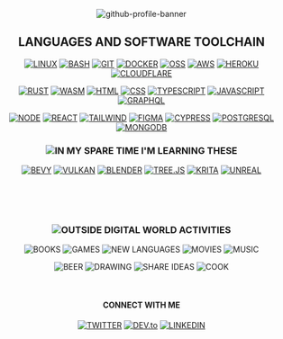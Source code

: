 <div align="center">

![github-profile-banner](https://user-images.githubusercontent.com/66398400/178087487-628293f8-e226-4b49-a188-ad100ae53204.svg)

</div>

<div align="center">

## LANGUAGES AND SOFTWARE TOOLCHAIN

</div>

<div align="center">
  
  [![LINUX](https://img.shields.io/badge/LINUX-black?style=for-the-badge&logo=LINUX&logoColor=%23FCC624)](https://www.linux.org/)
  [![BASH](https://img.shields.io/badge/BASH-black?style=for-the-badge&logo=GNU+BASH&logoColor=%234EAA25)](https://www.gnu.org/software/bash/)
  [![GIT](https://img.shields.io/badge/GIT-black?style=for-the-badge&logo=GIT&logoColor=%23F05032)](https://git-scm.com/)
  [![DOCKER](https://img.shields.io/badge/DOCKER-black?style=for-the-badge&logo=DOCKER&logoColor=%232496ED)](https://www.docker.com/)
  [![OSS](https://img.shields.io/badge/OSS-black?style=for-the-badge&logo=Open+Source+Initiative)](https://opensource.org/)
  [![AWS](https://img.shields.io/badge/AWS-black?style=for-the-badge&logo=AMAZON+AWS&logoColor=%23FF9900)](https://aws.amazon.com/)
  [![HEROKU](https://img.shields.io/badge/HEROKU-black?style=for-the-badge&logo=HEROKU&logoColor=%239933CC)](https://www.heroku.com/)
  [![CLOUDFLARE](https://img.shields.io/badge/CLOUDFLARE-black?style=for-the-badge&logo=CLOUDFLARE&logoColor=%23F38020)](https://www.cloudflare.com/)

  [![RUST](https://img.shields.io/badge/RUST-black?style=for-the-badge&logo=Rust&logoColor=orangered)](https://rustlang.org/)
  [![WASM](https://img.shields.io/badge/WASM-black?style=for-the-badge&logo=WEBASSEMBLY&logoColor=%23654FF0)](https://developer.mozilla.org/en-US/docs/WebAssembly)
  [![HTML](https://img.shields.io/badge/HTML-black?style=for-the-badge&logo=HTML5&logoColor=%23E34F26)](https://developer.mozilla.org/en-US/docs/Web/HTML)
  [![CSS](https://img.shields.io/badge/CSS-black?style=for-the-badge&logo=CSS3&logoColor=%231572B6)](https://developer.mozilla.org/en-US/docs/Web/CSS)
  [![TYPESCRIPT](https://img.shields.io/badge/TYPESCRIPT-black?style=for-the-badge&logo=TypeScript&logoColor=%233178C6)](https://www.typescriptlang.org/)
  [![JAVASCRIPT](https://img.shields.io/badge/JAVASCRIPT-black?style=for-the-badge&logo=JAVASCRIPT&logoColor=%23F7DF1E)](https://developer.mozilla.org/en-US/docs/Learn/JavaScript/)
  [![GRAPHQL](https://img.shields.io/badge/GRAPHQL-black?style=for-the-badge&logo=GRAPHQL&logoColor=%23E10098)](https://rustlang.org/)

  [![NODE](https://img.shields.io/badge/NODE-black?style=for-the-badge&logo=NODE.JS&logoColor=%23339933)](https://nodejs.org/en/)
  [![REACT](https://img.shields.io/badge/REACT-black?style=for-the-badge&logo=REACT&logoColor=%2361DAFB)](https://reactjs.org/)
  [![TAILWIND](https://img.shields.io/badge/TAILWIND-black?style=for-the-badge&logo=TAILWIND+CSS&logoColor=%2306B6D4)](https://tailwindcss.com/)
  [![FIGMA](https://img.shields.io/badge/FIGMA-black?style=for-the-badge&logo=FIGMA&logoColor=%23F24E1E)](https://www.figma.com/)
  [![CYPRESS](https://img.shields.io/badge/CYPRESS-black?style=for-the-badge&logo=CYPRESS&logoColor=WHITE)](https://www.cypress.io/)
  [![POSTGRESQL](https://img.shields.io/badge/POSTGRESQL-black?style=for-the-badge&logo=POSTGRESQL&logoColor=%234169E1)](https://www.postgresql.org/)
  [![MONGODB](https://img.shields.io/badge/MONGODB-black?style=for-the-badge&logo=MONGODB&logoColor=%2347A248)](https://cloud.mongodb.com/)

  ### ![IN MY SPARE TIME I'M LEARNING THESE](https://img.shields.io/badge/IN_MY_SPARE_TIME_I'M_LEARNING_THESE-gray?style=for-the-badge)
  
  
  [![BEVY](https://img.shields.io/badge/BEVY-black?style=for-the-badge&logo=FAMPAY&logoColor=gray)](https://bevyengine.org/)
  [![VULKAN](https://img.shields.io/badge/VULKAN-black?style=for-the-badge&logo=VULKAN&logoColor=%23AC162C)](https://www.vulkan.org/)
  [![BLENDER](https://img.shields.io/badge/BLENDER-black?style=for-the-badge&logo=BLENDER&logoColor=%23F5792A)](https://www.blender.org/)
  [![TREE.JS](https://img.shields.io/badge/TREE.JS-black?style=for-the-badge&logo=THREE.JS&logoColor=WHITE)](https://threejs.org/)
  [![KRITA](https://img.shields.io/badge/KRITA-black?style=for-the-badge&logo=KRITA&logoColor=%233BABFF)](https://krita.org/en/)
  [![UNREAL](https://img.shields.io/badge/UNREAL-black?style=for-the-badge&logo=UNREAL+ENGINE&logoColor=WHITE)](https://www.unrealengine.com/)
    
</div>

<br>
<br>
<br>

<div align="center">

  ### ![OUTSIDE DIGITAL WORLD ACTIVITIES](https://img.shields.io/badge/OUTSIDE_DIGITAL_WORLD_ACTIVITIES-forestgreen?style=for-the-badge)

  ![BOOKS](https://img.shields.io/badge/BOOKS-black?style=for-the-badge&logo=bookstack&logoColor=gray)
  ![GAMES](https://img.shields.io/badge/GAMES-black?style=for-the-badge&logo=Nintendo+Switch&logoColor=%23FF0000)
  ![NEW LANGUAGES](https://img.shields.io/badge/NEW_LANGUAGES-black?style=for-the-badge&logo=MICROSOFT+TRANSLATOR&logoColor=white)
  ![MOVIES](https://img.shields.io/badge/MOVIES-black?style=for-the-badge&logo=IMDB&logoColor=%23F5C518)
  ![MUSIC](https://img.shields.io/badge/MUSIC-black?style=for-the-badge&logo=SPOTIFY&logoColor=%231DB954)

  ![BEER](https://img.shields.io/badge/BEER-black?style=for-the-badge&logo=HOMEBREW&logoColor=YELLOW)
  ![DRAWING](https://img.shields.io/badge/DRAWING-black?style=for-the-badge&logo=LIVEJOURNAL&logoColor=%2300B0EA)
  ![SHARE IDEAS](https://img.shields.io/badge/SHARE_IDEAS-black?style=for-the-badge&logo=JABBER&logoColor=yellow)
  ![COOK](https://img.shields.io/badge/COOK-black?style=for-the-badge&logo=JUST+EAT&logoColor=green)

  <br>
  
  #### CONNECT WITH ME

  [![TWITTER](https://img.shields.io/badge/TWITTER-1DA1F2?style=for-the-badge&logo=twitter&logoColor=white)](https://twitter.com/amindWalker)
  [![DEV.to](https://img.shields.io/badge/DEV.to-black?style=for-the-badge&logo=dev.to)](https://dev.to/amindWalker)
  [![LINKEDIN](https://img.shields.io/badge/LINKEDIN-0A66C2?style=for-the-badge&logo=linkedin)](https://br.linkedin.com/in/breno-rocha-dev)

</div>
